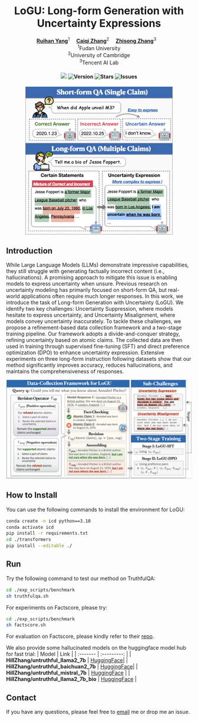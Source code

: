 <div align="center">

# LoGU: Long-form Generation with Uncertainty Expressions

<div>
  <a href='https://scholar.google.com/citations?user=asTSVwQAAAAJ&hl=en' target='_blank'><b>Ruihan Yang</b></a><sup>1</sup>&emsp;
  <a href='https://caiqizh.github.io/' target='_blank'><b>Caiqi Zhang</b></a><sup>2</sup>&emsp;
  <a href='https://scholar.google.co.jp/citations?user=373vlUEAAAAJ&hl=en' target='_blank'><b>Zhisong Zhang</b></a><sup>3</sup>&emsp;
</div>
<div><sup>1</sup>Fudan University</div>
<div><sup>2</sup>University of Cambridge</div>
<div><sup>3</sup>Tencent AI Lab</div>

<div>
<h4>

![](https://img.shields.io/badge/PRs-welcome-brightgreen) 
<img src="https://img.shields.io/badge/Version-1.0-blue.svg" alt="Version">
<img src="https://img.shields.io/github/stars/rhyang2021/LoGU?color=yellow" alt="Stars">
<img src="https://img.shields.io/github/issues/rhyang2021/LoGU?color=red" alt="Issues">

</h4>
</div>

</div> <!-- 关闭外层的居中div -->

<img width="400" alt="image" src="./figures/head.png" style="display: block; margin: 0 auto;">

## Introduction

While Large Language Models (LLMs) demonstrate impressive capabilities, they still struggle with generating factually incorrect content (i.e., hallucinations). A promising approach to mitigate this issue is enabling models to express uncertainty when unsure. Previous research on uncertainty modeling has primarily focused on short-form QA, but real-world applications often require much longer responses. 
In this work, we introduce the task of Long-form Generation with Uncertainty (LoGU). We identify two key challenges: Uncertainty Suppression, where models hesitate to express uncertainty, and Uncertainty Misalignment, where models convey uncertainty inaccurately. To tackle these challenges, we propose a refinement-based data collection framework and a two-stage training pipeline. Our framework adopts a divide-and-conquer strategy, refining uncertainty based on atomic claims. The collected data are then used in training through supervised fine-tuning (SFT) and direct preference optimization (DPO) to enhance uncertainty expression. Extensive experiments on three long-form instruction following datasets show that our method significantly improves accuracy, reduces hallucinations, and maintains the comprehensiveness of responses.

<div align="center">
<img width="600" alt="image" src="./figures/main.png">
</div>

## How to Install

You can use the following commands to install the environment for LoGU:

```sh
conda create -n icd python==3.10
conda activate icd
pip install -r requirements.txt
cd ./transformers
pip install --editable ./
```

## Run

Try the following command to test our method on TruthfulQA:
```sh
cd ./exp_scripts/benchmark
sh truthfulqa.sh
```

For experiments on Factscore, please try:
```sh
cd ./exp_scripts/benchmark
sh factscore.sh
```
For evaluation on Factscore, please kindly refer to their [repo](https://github.com/shmsw25/FActScore/tree/main).

We also provide some hallucinated models on the huggingface model hub for fast trial:
| Model | Link |
| :------- | :---------: |
| **HillZhang/untruthful_llama2_7b** | [HuggingFace](https://huggingface.co/HillZhang/untruthful_llama2_7b)|
| **HillZhang/untruthful_baichuan2_7b** | [HuggingFace](https://huggingface.co/HillZhang/untruthful_baichuan2_7b)|
| **HillZhang/untruthful_mistral_7b** | [HuggingFace](https://huggingface.co/HillZhang/untruthful_mistral_7b) |
| **HillZhang/untruthful_llama2_7b_bio** | [HuggingFace](https://huggingface.co/HillZhang/untruthful_llama2_7b_bio) |

## Contact

If you have any questions, please feel free to [email](mailto:rhyang17@fudan.edu.cn) me or drop me an issue.

